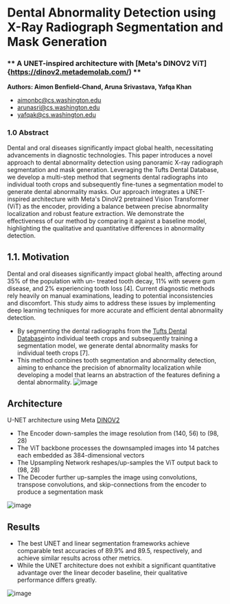 # Dental Abnormality Detection using X-Ray Radiograph Segmentation and Mask Generation 
### ** A UNET-inspired architecture with [Meta's DINOV2 ViT]{https://dinov2.metademolab.com/) **
**Authors: Aimon Benfield-Chand, Aruna Srivastava, Yafqa Khan**

* [aimonbc@cs.washington.edu](aimonbc@cs.washington.edu)
* [arunasri@cs.washington.edu](arunasri@cs.washington.edu)
* [yafqak@cs.washington.edu](yafqak@cs.washington.edu)

### 1.0 Abstract
Dental and oral diseases significantly impact global health, necessitating advancements in diagnostic technologies. This paper introduces a novel approach to dental abnormality detection using panoramic X-ray radiograph segmentation and mask generation. Leveraging the Tufts Dental Database, we develop a multi-step method that segments dental radiographs into individual tooth crops and subsequently fine-tunes a segmentation model to generate dental abnormality masks. Our approach integrates a UNET-inspired architecture with Meta's DinoV2 pretrained Vision Transformer (ViT) as the encoder, providing a balance between precise abnormality localization and robust feature extraction. We demonstrate the effectiveness of our method by comparing it against a baseline model, highlighting the qualitative and quantitative differences in abnormality detection.

## 1.1. Motivation
Dental and oral diseases significantly impact global
health, affecting around 35% of the population with un-
treated tooth decay, 11% with severe gum disease, and 2%
experiencing tooth loss [4]. Current diagnostic methods
rely heavily on manual examinations, leading to potential
inconsistencies and discomfort. This study aims to address
these issues by implementing deep learning techniques for
more accurate and efficient dental abnormality detection.

* By segmenting the dental radiographs from the [Tufts Dental Database](https://www.kaggle.com/datasets/deepologylab/tufts-dental-database/data)into individual teeth crops and subsequently training a segmentation model, we generate dental abnormality masks for individual teeth crops [7].
* This method combines tooth segmentation and abnormality detection, aiming to enhance the precision of abnormality localization while developing a model that learns an abstraction of the features defining a dental abnormality.
  ![image](https://github.com/arunasrivastava/DentalAbnormalityDetection/assets/82174933/b0b58a14-2873-45e4-940c-6a5d60819f4c)

## Architecture 
U-NET architecture using Meta [DINOV2](https://arxiv.org/abs/2304.07193) 

* The Encoder down-samples the image resolution from (140, 56) to (98, 28) 
* The ViT backbone processes the downsampled images into 14 patches each embedded as 384-dimensional vectors
* The Upsampling Network reshapes/up-samples the ViT output back to (98, 28)
* The Decoder further up-samples the image using convolutions, transpose convolutions, and skip-connections from the encoder to produce a segmentation mask
  
![image](https://github.com/arunasrivastava/DentalAbnormalityDetection/assets/82174933/c14eae69-38a6-4d81-acc4-71fe4833f1b4)


## Results

* The best UNET and linear segmentation frameworks achieve comparable test accuracies of 89.9% and 89.5, respectively, and achieve similar results across other metrics.
* While the UNET architecture does not exhibit a significant quantitative advantage over the linear decoder baseline, their qualitative performance differs greatly.

![image](https://github.com/arunasrivastava/DentalAbnormalityDetection/assets/82174933/8cb26007-7f79-401a-ad82-49136ef64e2b)



